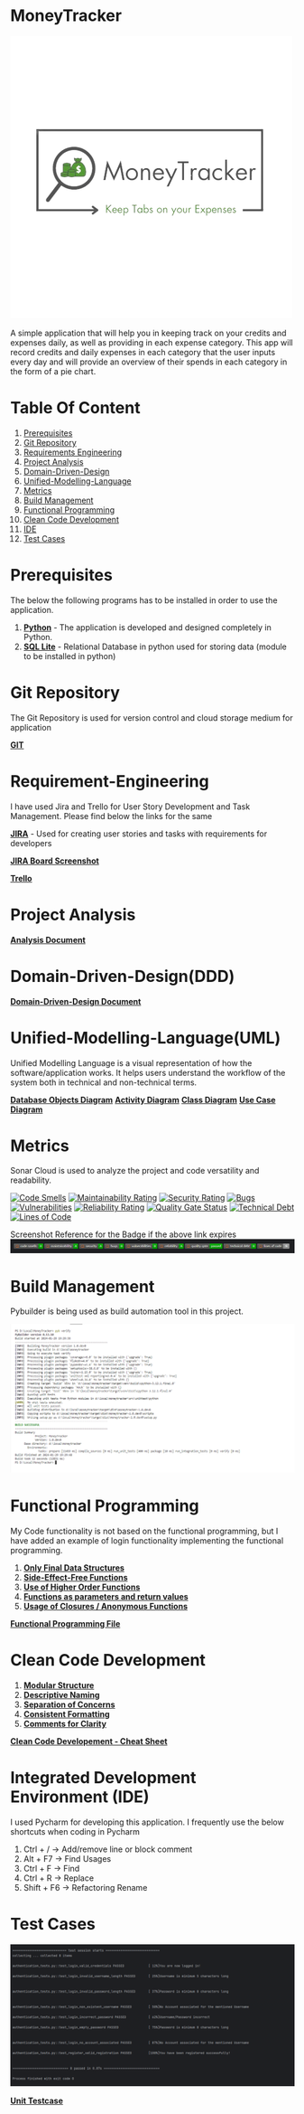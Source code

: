 # MoneyTracker
![logo-light.png](images%2Flogo-light.png)

A simple application that will help you in keeping track on your credits and expenses daily, as well as providing in each expense category. This app will record credits and daily expenses in each category that the user inputs every day and will provide an overview of their spends in each category in the form of a pie chart.

# Table Of Content
1. [Prerequisites](https://github.com/ihemanthkarthik/MoneyTracker/blob/Master/README.md#Prerequisites)
2. [Git Repository](https://github.com/ihemanthkarthik/MoneyTracker/blob/30ad2d3b4b54fe8c2696a948e18721880de1b115/)
3. [Requirements Engineering](https://github.com/ihemanthkarthik/MoneyTracker/blob/Master/README.md#Requirement-Engineering)
4. [Project Analysis](https://github.com/ihemanthkarthik/MoneyTracker/blob/Master/README.md#Project-Analysis)
5. [Domain-Driven-Design](https://github.com/ihemanthkarthik/MoneyTracker/blob/Master/README.md#Domain-Driven-Design(DDD))
6. [Unified-Modelling-Language](https://github.com/ihemanthkarthik/MoneyTracker/blob/Master/README.md#Unified-Modelling-Language(UML))
7. [Metrics](https://github.com/ihemanthkarthik/MoneyTracker/blob/Master/README.md#Metrics)
8. [Build Management](https://github.com/ihemanthkarthik/MoneyTracker/blob/Master/README.md#Build-Management)
9. [Functional Programming](https://github.com/ihemanthkarthik/MoneyTracker/blob/Master/README.md#Functional-Programming)
10. [Clean Code Development](https://github.com/ihemanthkarthik/MoneyTracker/blob/Master/README.md#Clean-Code-Development)
11. [IDE](https://github.com/ihemanthkarthik/MoneyTracker/blob/Master/README.md#Integrated-Development-Environment-(IDE))
12. [Test Cases](https://github.com/ihemanthkarthik/MoneyTracker/blob/Master/README.md#Test-Cases)


# Prerequisites
The below the following programs has to be installed in order to use the application.
1. **[Python](https://www.python.org/)** - The application is developed and designed completely in Python.
2. **[SQL Lite](https://pypi.org/project/pysqlite3/)** - Relational Database in python used for storing data (module to be installed in python)

# Git Repository
The Git Repository is used for version control and cloud storage medium for application

**[GIT](https://github.com/ihemanthkarthik/MoneyTracker/blob/30ad2d3b4b54fe8c2696a948e18721880de1b115/)**

# Requirement-Engineering
I have used Jira and Trello for User Story Development and Task Management. Please find below the links for the same

**[JIRA](https://hemanthkarthikeyan.atlassian.net/jira/software/projects/MNYTRKR/boards/2/timeline)** - Used for creating user stories and tasks with requirements for developers

**[JIRA Board Screenshot](https://github.com/ihemanthkarthik/MoneyTracker/blob/f4e96d2517aa1cb38304ad67a14c57f708e18956/Jira%20Board.png)** 

**[Trello](https://trello.com/invite/b/XJw5llFB/ATTIa77460d9d92550be9044c4e82d5a9b8e713D89F9/moneytracker)**

# Project Analysis

**[Analysis Document](https://github.com/ihemanthkarthik/MoneyTracker/blob/98d65a0ed3e93fe42b23130cbc4dd856d409171e/Analysis.pdf)**

# Domain-Driven-Design(DDD)

**[Domain-Driven-Design Document](https://github.com/ihemanthkarthik/MoneyTracker/blob/Master/DomainDrivenDesign%20Document.pdf)**

# Unified-Modelling-Language(UML)
Unified Modelling Language is a visual representation of how the software/application works. It helps users understand the workflow of the system both in technical and non-technical terms.

**[Database Objects Diagram](https://github.com/ihemanthkarthik/MoneyTracker/blob/Master/UML/DB%20Objects.png)**
**[Activity Diagram](https://github.com/ihemanthkarthik/MoneyTracker/blob/30ad2d3b4b54fe8c2696a948e18721880de1b115/UML/Activity%20Diagram.png)**
**[Class Diagram](https://github.com/ihemanthkarthik/MoneyTracker/blob/30ad2d3b4b54fe8c2696a948e18721880de1b115/UML/Class%20Diagram.png)**
**[Use Case Diagram](https://github.com/ihemanthkarthik/MoneyTracker/blob/30ad2d3b4b54fe8c2696a948e18721880de1b115/UML/Use%20Case%20Diagram.png)**

# Metrics
Sonar Cloud is used to analyze the project and code versatility and readability.

[![Code Smells](https://sonarcloud.io/api/project_badges/measure?project=ihemanthkarthik_MoneyTracker&metric=code_smells)](https://sonarcloud.io/summary/new_code?id=ihemanthkarthik_MoneyTracker)
[![Maintainability Rating](https://sonarcloud.io/api/project_badges/measure?project=ihemanthkarthik_MoneyTracker&metric=sqale_rating)](https://sonarcloud.io/summary/new_code?id=ihemanthkarthik_MoneyTracker)
[![Security Rating](https://sonarcloud.io/api/project_badges/measure?project=ihemanthkarthik_MoneyTracker&metric=security_rating)](https://sonarcloud.io/summary/new_code?id=ihemanthkarthik_MoneyTracker)
[![Bugs](https://sonarcloud.io/api/project_badges/measure?project=ihemanthkarthik_MoneyTracker&metric=bugs)](https://sonarcloud.io/summary/new_code?id=ihemanthkarthik_MoneyTracker)
[![Vulnerabilities](https://sonarcloud.io/api/project_badges/measure?project=ihemanthkarthik_MoneyTracker&metric=vulnerabilities)](https://sonarcloud.io/summary/new_code?id=ihemanthkarthik_MoneyTracker)
[![Reliability Rating](https://sonarcloud.io/api/project_badges/measure?project=ihemanthkarthik_MoneyTracker&metric=reliability_rating)](https://sonarcloud.io/summary/new_code?id=ihemanthkarthik_MoneyTracker)
[![Quality Gate Status](https://sonarcloud.io/api/project_badges/measure?project=ihemanthkarthik_MoneyTracker&metric=alert_status)](https://sonarcloud.io/summary/new_code?id=ihemanthkarthik_MoneyTracker)
[![Technical Debt](https://sonarcloud.io/api/project_badges/measure?project=ihemanthkarthik_MoneyTracker&metric=sqale_index)](https://sonarcloud.io/summary/new_code?id=ihemanthkarthik_MoneyTracker)
[![Lines of Code](https://sonarcloud.io/api/project_badges/measure?project=ihemanthkarthik_MoneyTracker&metric=ncloc)](https://sonarcloud.io/summary/new_code?id=ihemanthkarthik_MoneyTracker)

Screenshot Reference for the Badge if the above link expires
![img.png](img.png)

# Build Management
Pybuilder is being used as build automation tool in this project.

![PyBuilder - Build Success.png](PyBuilder%20-%20Build%20Success.png)

# Functional Programming
My Code functionality is not based on the functional programming, but I have added an example of login functionality implementing the functional programming.

1. **[Only Final Data Structures](https://github.com/ihemanthkarthik/MoneyTracker/blob/7dda87a03e65dcc9ff7b3c64cab89b3bdca318cc/src/main/funct_programming.py#L9)**
2. **[Side-Effect-Free Functions](https://github.com/ihemanthkarthik/MoneyTracker/blob/7dda87a03e65dcc9ff7b3c64cab89b3bdca318cc/src/main/funct_programming.py#L66)**
3. **[Use of Higher Order Functions](https://github.com/ihemanthkarthik/MoneyTracker/blob/7dda87a03e65dcc9ff7b3c64cab89b3bdca318cc/src/main/funct_programming.py#L12)**
4. **[Functions as parameters and return values](https://github.com/ihemanthkarthik/MoneyTracker/blob/7dda87a03e65dcc9ff7b3c64cab89b3bdca318cc/src/main/funct_programming.py#L15)**
5. **[Usage of Closures / Anonymous Functions](https://github.com/ihemanthkarthik/MoneyTracker/blob/7dda87a03e65dcc9ff7b3c64cab89b3bdca318cc/src/main/funct_programming.py#L29)**

**[Functional Programming File](https://github.com/ihemanthkarthik/MoneyTracker/blob/7dda87a03e65dcc9ff7b3c64cab89b3bdca318cc/src/main/funct_programming.py)**

# Clean Code Development

1. **[Modular Structure](https://github.com/ihemanthkarthik/MNYTRKR/blob/997960f3d891f462d400b1e7e7cd2ce9a58afbd4/src/connection.py)**
2. **[Descriptive Naming](https://github.com/ihemanthkarthik/MoneyTracker/blob/7dda87a03e65dcc9ff7b3c64cab89b3bdca318cc/src/main/python/controller.py#L111)**
3. **[Separation of Concerns](https://github.com/ihemanthkarthik/MNYTRKR/blob/997960f3d891f462d400b1e7e7cd2ce9a58afbd4/src/authentication.py)**
4. **[Consistent Formatting](https://github.com/ihemanthkarthik/MoneyTracker/blob/7dda87a03e65dcc9ff7b3c64cab89b3bdca318cc/src/main/python/bankintegrations.py)**
5. **[Comments for Clarity](https://github.com/ihemanthkarthik/MNYTRKR/blob/997960f3d891f462d400b1e7e7cd2ce9a58afbd4/src/controller.py#L17)**

**[Clean Code Developement - Cheat Sheet](https://github.com/ihemanthkarthik/MoneyTracker/blob/b6b8fad8af12495e325dfd94b7b57a68898c1462/CCD%20-%20Cheat%20Sheet.pdf)**

# Integrated Development Environment (IDE)
I used Pycharm for developing this application. I frequently use the below shortcuts when coding in Pycharm

1. Ctrl + /     -> Add/remove line or block comment
2. Alt + F7     -> Find Usages
3. Ctrl + F     -> Find
4. Ctrl + R     -> Replace
5. Shift + F6   -> Refactoring Rename

# Test Cases
![Test Cases.png](Test%20Cases.png)

**[Unit Testcase](https://github.com/ihemanthkarthik/MoneyTracker/blob/5f3e66ce3e858c518546623f8339c89ca24e4d1a/src/unittest/python/authentication_tests.py)**

